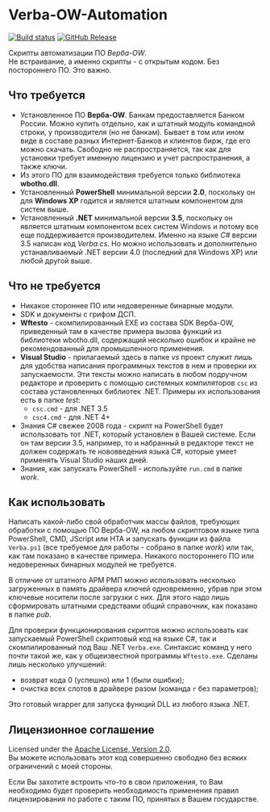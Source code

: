 # Verba-OW-Automation

[![Build status](https://ci.appveyor.com/api/projects/status/rhukdxrkjsw5dud7?svg=true)](https://ci.appveyor.com/project/diev/verba-ow-automation)
[![GitHub Release](https://img.shields.io/github/release/diev/Verba-OW-Automation.svg)](https://github.com/diev/Verba-OW-Automation/releases/latest)

Скрипты автоматизации ПО *Верба-OW*.  
Не встраивание, а именно скрипты - с открытым кодом. Без постороннего ПО. 
Это важно.

## Что требуется

* Установленное ПО **Верба-OW**. Банкам предоставляется Банком России. 
Можно купить отдельно, как и штатный модуль командной строки, 
у производителя (но не банкам). 
Бывает в том или ином виде в составе разных Интернет-Банков и клиентов 
бирж, где его можно скачать. Свободно не распространяется, так как для 
установки требует именную лицензию и учет распространения, а также ключи.
* Из этого ПО для взаимодействия требуется только библиотека **wbotho.dll**.
* Установленный **PowerShell** минимальной версии **2.0**, поскольку он 
для **Windows XP** годится и является штатным компонентом для систем выше.
* Установленный **.NET** минимальной версии **3.5**, поскольку он является 
штатным компонентом всех систем Windows и потому все еще поддерживается 
производителем. Именно на языке *C#* версии 3.5 написан код *Verba.cs*. 
Но можно использовать и дополнительно устанавливаемый .NET версии 4.0 
(последний для Windows XP) или любой другой выше.

## Что не требуется

* Никакое стороннее ПО или недоверенные бинарные модули.
* SDK и документы с грифом ДСП.
* **Wftesto** - скомпилированный EXE из состава SDK Верба-OW, приведенный 
там в качестве примера вызова функций из библиотеки wbotho.dll, содержащий 
несколько ошибок и крайне не рекомендованный для промышленного применения.
* **Visual Studio** - прилагаемый здесь в папке *vs* проект служит лишь 
для удобства написания программных текстов в нем и проверки их запускаемости. 
Эти тексты можно написать в любом подручном редакторе и проверить с помощью 
системных компиляторов ```csc``` из состава установленных библиотек .NET.
Примеры их использования есть в папке *test*:
  * ```csc.cmd``` - для .NET 3.5
  * ```csc4.cmd``` - для .NET 4+
* Знания C# свежее 2008 года - скрипт на PowerShell будет использовать 
тот .NET, который установлен в Вашей системе. Если он там версии 3.5, 
например, то и набранный в редакторе текст не должен содержать те 
нововведения языка C#, которые умеет применять Visual Studio наших дней.
* Знания, как запускать PowerShell - используйте ```run.cmd``` в 
папке *work*.

## Как использовать

Написать какой-либо свой обработчик массы файлов, требующих обработки 
с помощью ПО Верба-OW, на любом скриптовом языке типа PowerShell, CMD, 
JScript или HTA и запускать функции из файла ```Verba.ps1``` (все 
требуемое для работы - собрано в папке *work*) или так, как там 
показано в качестве примера. Никакого постороннего ПО или недоверенных 
бинарных модулей не требуется.

В отличие от штатного АРМ РМП можно использовать несколько загруженных 
в память драйвера ключей одновременно, убрав при этом ключевые носители 
после загрузки с них. Для этого надо лишь сформировать штатными средствами 
общий справочник, как показано в папке *pub*.

Для проверки функционирования скриптов можно использовать как запускаемый 
PowerShell скриптовый код на языке C#, так и скомпилированный под Ваш 
.NET ```Verba.exe```. Синтаксис команд у него почти такой же, как 
у общеизвестной программы ```Wftesto.exe```. 
Сделаны лишь несколько улучшений:
  * возврат кода 0 (успешно) или 1 (были ошибки);
  * очистка всех слотов в драйвере разом (команда ```r``` без параметров);

Это готовый wrapper для запуска функций DLL из любого языка .NET.

## Лицензионное соглашение

Licensed under the [Apache License, 
Version 2.0](http://www.apache.org/licenses/LICENSE-2.0 "LICENSE").  
Вы можете использовать этот код совершенно свободно без всяких ограничений 
с моей стороны.

Если Вы захотите встроить что-то в свои приложения, то Вам необходимо 
будет проверить необходимость применения правил лицензирования по работе 
с таким ПО, принятых в Вашем государстве.
